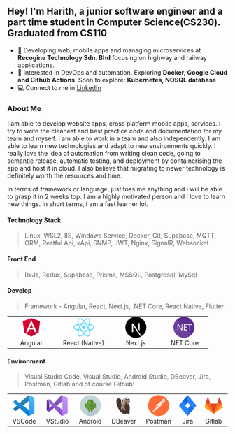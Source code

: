 ## Hey! I'm Harith, a junior software engineer and a part time student in Computer Science(CS230). Graduated from CS110

- 🏢 Developing web, mobile apps and managing microservices at **Recogine Technology Sdn. Bhd** focusing on highway and railway applications.
- 🌱 Interested in DevOps and automation. Exploring **Docker, Google Cloud and Github Actions**. Soon to explore: **Kubernetes, NOSQL database**
- 💻 Connect to me in [LinkedIn](https://www.linkedin.com/in/hrithiqball/)

### About Me

I am able to develop website apps, cross platform mobile apps, services. I try to write the cleanest and best practice code and documentation for my team and myself. I am able to work in a team and also independently. I am able to learn new technologies and adapt to new environments quickly. I really love the idea of automation from writing clean code, going to semantic release, automatic testing, and deployment by containerising the app and host it in cloud. I also believe that migrating to newer technology is definitely worth the resources and time.

In terms of framework or language, just toss me anything and i will be able to grasp it in 2 weeks top. I am a highly motivated person and i love to learn new things. In short terms, i am a fast learner lol.

#### Technology Stack

> Linux, WSL2, IIS, Windows Service, Docker, Git, Supabase, MQTT, ORM, Restful Api, xApi, SNMP, JWT, Nginx, SignalR, Websocket

#### Front End

> RxJs, Redux, Supabase, Prisma, MSSQL, Postgresql, MySql

#### Develop

> Framework - Angular, React, Next.js, .NET Core, React Native, Flutter

<table>
    <tr>
        <td align="center" width="96">
            <img src="./img/angular.svg" width="48" height="48" alt="Angular"/>
            <br />Angular
        </td>
        <td align="center" width="115">
            <img src="./img/react-original.svg" width="48" height="48" alt="React" />
            <br />React (Native)
        </td>
        <td align="center" width="96">
            <img src="./img/next.svg" width="48" height="48" alt="Next.js"/>
            <br />Next.js
        </td>
        <td align="center" width="96">
            <img src="./img/dotnet.svg" width="48" height="48" alt=".net"/>
            <br />.NET Core
        </td>
        <!-- <td align="center" width="96">
            <img src="./img/flutter.svg" width="48" height="48" alt="Flutter"/>
            <br />Flutter
        </td> -->
    </tr>
</table>

#### Environment

> Visual Studio Code, Visual Studio, Android Studio, DBeaver, Jira, Postman, Gitlab and of course Github!

<table>
    <tr>
        <td align="center" width="96">
                <img
                    src="./img/vscode.svg"
                    width="48"
                    height="48"
                    alt="Visual Studio Code"
                />
            VSCode
        </td>
        <td align="center" width="96">
                <img
                    src="./img/vstudio.svg"
                    width="48"
                    height="48"
                    alt="Visual Studio"
                />
            <br />
            VStudio
        </td>
        <td align="center" width="96">
                <img
                    src="./img/android.svg"
                    width="48"
                    height="48"
                    alt="Android Studio"
                />
            Android
        </td>
        <td align="center" width="96">
                <img
                    src="./img/dbeaver2.svg"
                    width="48"
                    height="48"
                    alt="DBeaver"
                />
            <br />
            DBeaver
        </td>
        <td align="center" width="96">
                <img
                    src="./img/postman.svg"
                    width="48"
                    height="48"
                    alt="Postman"
                />
            <br />
            Postman
        </td>
        <td align="center" width="96">
                <img
                    src="./img/jira.svg"
                    width="48"
                    height="48"
                    alt="DBeaver"
                />
            <br />
            Jira
        </td>
        <td align="center" width="96">
                <img
                    src="./img/gitlab.svg"
                    width="48"
                    height="48"
                    alt="Gitlab"
                />
            <br />
            Gitlab
        </td>
    </tr>
</table>
